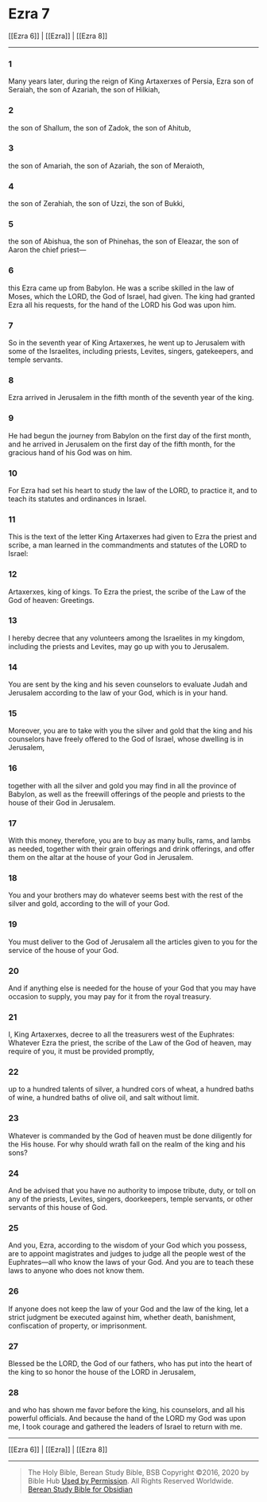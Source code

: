 # Ezra 7

[[Ezra 6]] | [[Ezra]] | [[Ezra 8]]

---

### 1
Many years later, during the reign of King Artaxerxes of Persia, Ezra son of Seraiah, the son of Azariah, the son of Hilkiah,

### 2
the son of Shallum, the son of Zadok, the son of Ahitub,

### 3
the son of Amariah, the son of Azariah, the son of Meraioth,

### 4
the son of Zerahiah, the son of Uzzi, the son of Bukki,

### 5
the son of Abishua, the son of Phinehas, the son of Eleazar, the son of Aaron the chief priest—

### 6
this Ezra came up from Babylon. He was a scribe skilled in the law of Moses, which the LORD, the God of Israel, had given. The king had granted Ezra all his requests, for the hand of the LORD his God was upon him.

### 7
So in the seventh year of King Artaxerxes, he went up to Jerusalem with some of the Israelites, including priests, Levites, singers, gatekeepers, and temple servants.

### 8
Ezra arrived in Jerusalem in the fifth month of the seventh year of the king.

### 9
He had begun the journey from Babylon on the first day of the first month, and he arrived in Jerusalem on the first day of the fifth month, for the gracious hand of his God was on him.

### 10
For Ezra had set his heart to study the law of the LORD, to practice it, and to teach its statutes and ordinances in Israel.

### 11
This is the text of the letter King Artaxerxes had given to Ezra the priest and scribe, a man learned in the commandments and statutes of the LORD to Israel:

### 12
Artaxerxes, king of kings. To Ezra the priest, the scribe of the Law of the God of heaven: Greetings.

### 13
I hereby decree that any volunteers among the Israelites in my kingdom, including the priests and Levites, may go up with you to Jerusalem.

### 14
You are sent by the king and his seven counselors to evaluate Judah and Jerusalem according to the law of your God, which is in your hand.

### 15
Moreover, you are to take with you the silver and gold that the king and his counselors have freely offered to the God of Israel, whose dwelling is in Jerusalem,

### 16
together with all the silver and gold you may find in all the province of Babylon, as well as the freewill offerings of the people and priests to the house of their God in Jerusalem.

### 17
With this money, therefore, you are to buy as many bulls, rams, and lambs as needed, together with their grain offerings and drink offerings, and offer them on the altar at the house of your God in Jerusalem.

### 18
You and your brothers may do whatever seems best with the rest of the silver and gold, according to the will of your God.

### 19
You must deliver to the God of Jerusalem all the articles given to you for the service of the house of your God.

### 20
And if anything else is needed for the house of your God that you may have occasion to supply, you may pay for it from the royal treasury.

### 21
I, King Artaxerxes, decree to all the treasurers west of the Euphrates: Whatever Ezra the priest, the scribe of the Law of the God of heaven, may require of you, it must be provided promptly,

### 22
up to a hundred talents of silver, a hundred cors of wheat, a hundred baths of wine, a hundred baths of olive oil, and salt without limit.

### 23
Whatever is commanded by the God of heaven must be done diligently for the His house. For why should wrath fall on the realm of the king and his sons?

### 24
And be advised that you have no authority to impose tribute, duty, or toll on any of the priests, Levites, singers, doorkeepers, temple servants, or other servants of this house of God.

### 25
And you, Ezra, according to the wisdom of your God which you possess, are to appoint magistrates and judges to judge all the people west of the Euphrates—all who know the laws of your God. And you are to teach these laws to anyone who does not know them.

### 26
If anyone does not keep the law of your God and the law of the king, let a strict judgment be executed against him, whether death, banishment, confiscation of property, or imprisonment.

### 27
Blessed be the LORD, the God of our fathers, who has put into the heart of the king to so honor the house of the LORD in Jerusalem,

### 28
and who has shown me favor before the king, his counselors, and all his powerful officials. And because the hand of the LORD my God was upon me, I took courage and gathered the leaders of Israel to return with me.

---

[[Ezra 6]] | [[Ezra]] | [[Ezra 8]]

---

> The Holy Bible, Berean Study Bible, BSB
> Copyright &copy;2016, 2020 by Bible Hub
> [Used by Permission](https://berean.bible/terms.htm). All Rights Reserved Worldwide.
> [Berean Study Bible for Obsidian](https://github.com/gapmiss/berean-study-bible-for-obsidian)</small>

